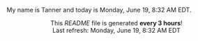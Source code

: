 My name is Tanner and today is Monday, June 19, 8:32 AM EDT.

<p align="center">This <i>README</i> file is generated <b>every 3 hours</b>!</br>Last refresh: Monday, June 19, 8:32 AM EDT<br /></p>
